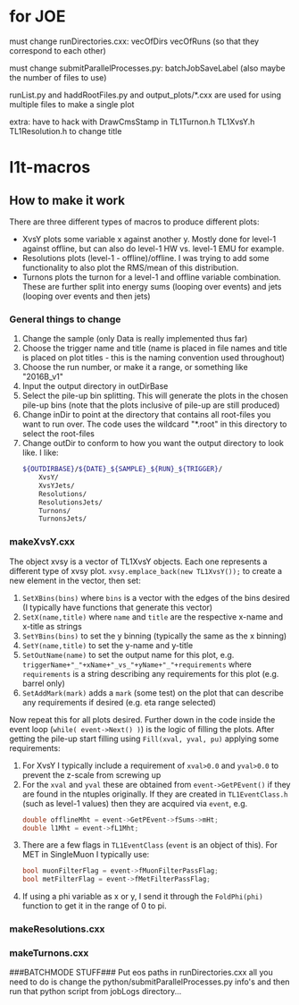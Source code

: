 # for JOE

must change runDirectories.cxx:
vecOfDirs 
vecOfRuns (so that they correspond to each other)

must change submitParallelProcesses.py:
batchJobSaveLabel
(also maybe the number of files to use)

runList.py and haddRootFiles.py and output_plots/*.cxx
are used for using multiple files to make a single plot

extra:
have to hack with DrawCmsStamp in TL1Turnon.h TL1XvsY.h TL1Resolution.h to change title



# l1t-macros

## How to make it work

There are three different types of macros to produce different plots:
- XvsY plots some variable x against another y. Mostly done for level-1 against offline, but can also do level-1 HW vs. level-1 EMU for example.
- Resolutions plots (level-1 - offline)/offline. I was trying to add some functionality to also plot the RMS/mean of this distribution.
- Turnons plots the turnon for a level-1 and offline variable combination.
These are further split into energy sums (looping over events) and jets (looping over events and then jets)

### General things to change

1. Change the sample (only Data is really implemented thus far)
2. Choose the trigger name and title (name is placed in file names and title is placed on plot titles - this is the naming convention used throughout)
3. Choose the run number, or make it a range, or something like "2016B\_v1"
4. Input the output directory in outDirBase
5. Select the pile-up bin splitting. This will generate the plots in the chosen pile-up bins (note that the plots inclusive of pile-up are still produced)
6. Change inDir to point at the directory that contains all root-files you want to run over. The code uses the wildcard "\*.root" in this directory to select the root-files
7. Change outDir to conform to how you want the output directory to look like. I like:
    ```bash
    ${OUTDIRBASE}/${DATE}_${SAMPLE}_${RUN}_${TRIGGER}/
        XvsY/
        XvsYJets/
        Resolutions/
        ResolutionsJets/
        Turnons/
        TurnonsJets/
    ```

### makeXvsY.cxx
The object xvsy is a vector of TL1XvsY objects. Each one represents a different type of xvsy plot. `xvsy.emplace_back(new TL1XvsY());` to create a new element in the vector, then set:

1. `SetXBins(bins)` where `bins` is a vector with the edges of the bins desired (I typically have functions that generate this vector)
2. `SetX(name,title)` where `name` and `title` are the respective x-name and x-title as strings
3. `SetYBins(bins)` to set the y binning (typically the same as the x binning)
4. `SetY(name,title)` to set the y-name and y-title
5. `SetOutName(name)` to set the output name for this plot, e.g. `triggerName+"_"+xName+"_vs_"+yName+"_"+requirements` where `requirements` is a string describing any requirements for this plot (e.g. barrel only)
6. `SetAddMark(mark)` adds a `mark` (some test) on the plot that can describe any requirements if desired (e.g. eta range selected)

Now repeat this for all plots desired. Further down in the code inside the event loop (`while( event->Next() )`) is the logic of filling the plots. After getting the pile-up start filling using `Fill(xval, yval, pu)` applying some requirements:

1. For XvsY I typically include a requirement of `xval>0.0` and `yval>0.0` to prevent the z-scale from screwing up
2. For the `xval` and `yval` these are obtained from `event->GetPEvent()` if they are found in the ntuples originally. If they are created in `TL1EventClass.h` (such as level-1 values) then they are acquired via `event`, e.g.
    ```C++
    double offlineMht = event->GetPEvent->fSums->mHt;
    double l1Mht = event->fL1Mht; 
    ```
3. There are a few flags in `TL1EventClass` (`event` is an object of this). For MET in SingleMuon I typically use:
    ```C++
    bool muonFilterFlag = event->fMuonFilterPassFlag;
    bool metFilterFlag = event->fMetFilterPassFlag;
    ```
4. If using a phi variable as x or y, I send it through the `FoldPhi(phi)` function to get it in the range of 0 to pi.

### makeResolutions.cxx

### makeTurnons.cxx





###BATCHMODE STUFF###
Put eos paths in runDirectories.cxx
all you need to do is change the python/submitParallelProcesses.py info's
and then run that python script from jobLogs directory...
